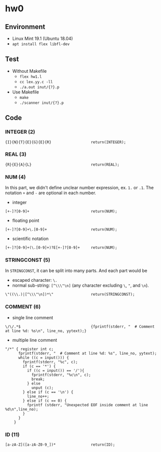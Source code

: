 # hw0

## Environment
- Linux Mint 19.1 (Ubuntu 18.04)
- `apt install flex libfl-dev`

## Test
- Without Makefile
  - `flex hw1.l`
  - `cc lex.yy.c -ll`
  - `./a.out inut/{?}.p`
- Use Makefile
  - `make`
  - `./scanner inut/{?}.p`

## Code
### INTEGER (2)
```
{I}{N}{T}{E}{G}{E}{R}                  return(INTEGER);
```

### REAL (3)
```
{R}{E}{A}{L}                           return(REAL);
```

### NUM (4)
In this part, we didn't define unclear number expression, ex. `1.` or `.1`.
The notation `+` and `-` are optional in each number.

- integer
```
[+-]?[0-9]+                            return(NUM);
```

- floating point
```
[+-]?[0-9]+\.[0-9]+                    return(NUM);
```

- scientific notation
```
[+-]?[0-9]+(\.[0-9]+)?E[+-]?[0-9]+     return(NUM);
```

### STRINGCONST (5)
In `STRINGCONST`, it can be split into many parts. And each part would be
  - escaped character: `\.`
  - normal sub-string: `[^\\\"\n]` (any character excluding `\`, `"`, and `\n`).
```
\"((\\.)|[^\\\"\n])*\"                 return(STRINGCONST);
```

### COMMENT (6)
- single line comment
```
\/\/.*$                                {fprintf(stderr, "  # Comment at line %d: %s\n", line_no, yytext);}
```

- multiple line comment
```
"/*" { register int c;
      fprintf(stderr, "  # Comment at line %d: %s", line_no, yytext);
      while ((c = input())) {
        fprintf(stderr, "%c", c);
        if (c == '*') {
          if ((c = input()) == '/'){
            fprintf(stderr, "%c\n", c);
            break;
          } else
            unput (c);
        } else if (c == '\n') {
          line_no++;
        } else if (c == 0) {
          fprintf (stderr, "Unexpected EOF inside comment at line %d\n",line_no);
        }
      }
    }
```

### ID (11)
```
[a-zA-Z]([a-zA-Z0-9_])*                return(ID);
```
